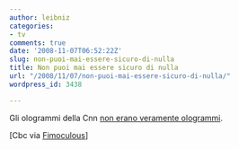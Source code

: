 ```yaml
---
author: leibniz
categories:
- tv
comments: true
date: '2008-11-07T06:52:22Z'
slug: non-puoi-mai-essere-sicuro-di-nulla
title: Non puoi mai essere sicuro di nulla
url: "/2008/11/07/non-puoi-mai-essere-sicuro-di-nulla/"
wordpress_id: 3438

---
```

Gli ologrammi della Cnn [non erano veramente ologrammi](https://www.cbc.ca/technology/story/2008/11/05/tech-holograms.html).

[Cbc via [Fimoculous](https://www.fimoculous.com/)]
